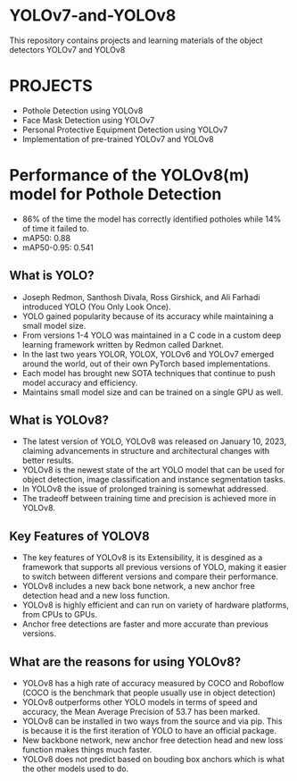 # YOLOv7-and-YOLOv8
This repository contains projects and learning materials of the object detectors YOLOv7 and YOLOv8
# PROJECTS
* Pothole Detection using YOLOv8
* Face Mask Detection using YOLOv7
* Personal Protective Equipment Detection using YOLOv7
* Implementation of pre-trained YOLOv7 and YOLOv8
# Performance of the YOLOv8(m) model for Pothole Detection
* 86% of the time the model has correctly identified potholes while 14% of time it failed to.
* mAP50: 0.88
* mAP50-0.95: 0.541
## What is YOLO?
* Joseph Redmon, Santhosh Divala, Ross Girshick, and Ali Farhadi introduced YOLO (You Only Look Once).
* YOLO gained popularity because of its accuracy while maintaining a small model size.
* From versions 1-4 YOLO was maintained in a C code in a custom deep learning framework written by Redmon called Darknet.
* In the last two years YOLOR, YOLOX, YOLOv6 and YOLOv7 emerged around the world, out of their own PyTorch based implementations. 
* Each model has brought new SOTA techniques that continue to push model accuracy and efficiency.
* Maintains small model size and can be trained on a single GPU as well.
## What is YOLOv8?
* The latest version of YOLO, YOLOv8 was released on January 10, 2023, claiming advancements in structure and architectural changes with better results.
* YOLOv8 is the newest state of the art YOLO model that can be used for object detection, image classification and instance segmentation tasks.
* In YOLOv8 the issue of prolonged training is somewhat addressed.
* The tradeoff between training time and precision is achieved more in YOLOv8.
## Key Features of YOLOV8
* The key features of YOLOv8 is its Extensibility, it is desgined as a framework that supports all previous versions of YOLO, making it easier to switch between different versions and compare their performance.
* YOLOv8 includes a new back bone network, a new anchor free detection head and a new loss function.
* YOLOv8 is highly efficient and can run on variety of hardware platforms, from CPUs to GPUs.
* Anchor free detections are faster and more accurate than previous versions.
## What are the reasons for using YOLOv8?
* YOLOv8 has a high rate of accuracy measured by COCO and Roboflow (COCO is the benchmark that people usually use in object detection)
* YOLOv8 outperforms other YOLO models in terms of speed and accuracy, the Mean Average Precision of 53.7 has been marked.
* YOLOv8 can be installed in two ways from the source and via pip. This is because it is the first iteration of YOLO to have an official package.
* New backbone network, new anchor free detection head and new loss function makes things much faster.
* YOLOv8 does not predict based on bouding box anchors which is what the other models used to do.
